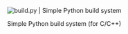  ![build.py | Simple Python build system](https://forhadahmed.net/github/build-py-logo.png)
 
Simple Python build system (for C/C++)
